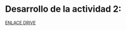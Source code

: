 # Desarrollo de la actividad 2:

[ENLACE DRIVE](https://drive.google.com/file/d/15rAEoio1yNvA7w02ewi931LaT6Dx7kYT/view)
